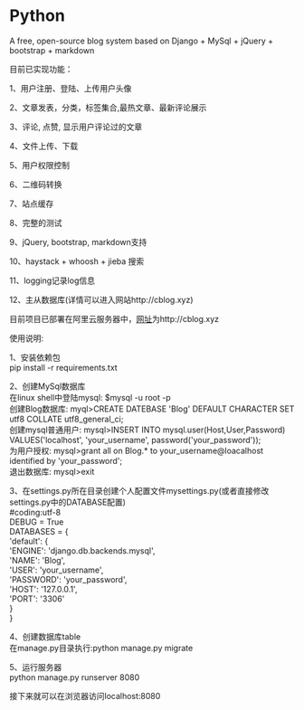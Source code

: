 # Python
A free, open-source blog system based on Django + MySql + jQuery + bootstrap + markdown

目前已实现功能：

1、用户注册、登陆、上传用户头像

2、文章发表，分类，标签集合,最热文章、最新评论展示

3、评论, 点赞, 显示用户评论过的文章

4、文件上传、下载

5、用户权限控制

6、二维码转换

7、站点缓存

8、完整的测试

9、jQuery, bootstrap, markdown支持

10、haystack + whoosh + jieba 搜索

11、logging记录log信息

12、主从数据库(详情可以进入网站http://cblog.xyz)

目前项目已部署在阿里云服务器中，<a href='http://cblog.xyz' target='_blank'>网址</a>为http://cblog.xyz



使用说明:

1、安装依赖包  
   pip install -r requirements.txt
   
2、创建MySql数据库  
   在linux shell中登陆mysql: $mysql -u root -p  
   创建Blog数据库:           myql>CREATE DATEBASE 'Blog'  DEFAULT CHARACTER SET utf8 COLLATE utf8_general_ci;  
   创建mysql普通用户:        mysql>INSERT INTO mysql.user(Host,User,Password) VALUES('localhost', 'your_username', password('your_password'));  
   为用户授权:               mysql>grant all on Blog.* to your_username@loacalhost identified by 'your_password';  
   退出数据库:               mysql>exit
   
3、在settings.py所在目录创建个人配置文件mysettings.py(或者直接修改settings.py中的DATABASE配置)  
   #coding:utf-8  
   DEBUG = True  
   DATABASES = {  
       'default': {  
           'ENGINE': 'django.db.backends.mysql',  
           'NAME': 'Blog',  
           'USER': 'your_username',  
           'PASSWORD': 'your_password',  
           'HOST': '127.0.0.1',  
           'PORT': '3306'  
        }  
   }  
   
4、创建数据库table  
   在manage.py目录执行:python manage.py migrate
   
5、运行服务器  
   python manage.py runserver 8080
   
接下来就可以在浏览器访问localhost:8080
